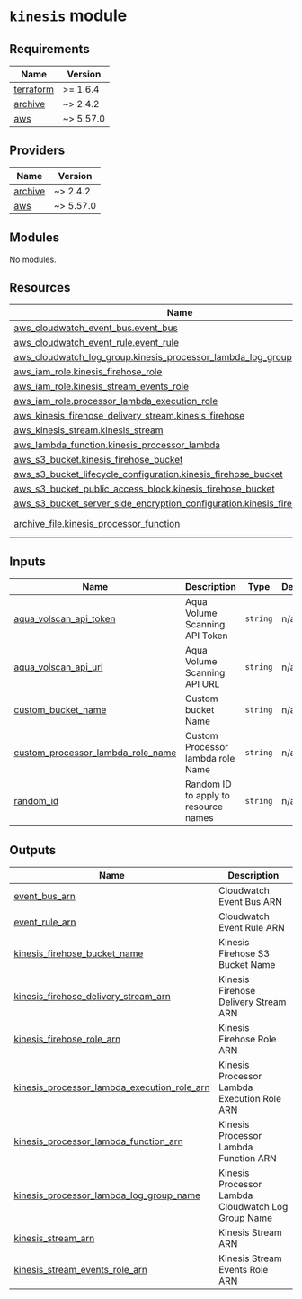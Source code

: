 # `kinesis` module

<!-- BEGIN_TF_DOCS -->
## Requirements

| Name | Version |
|------|---------|
| <a name="requirement_terraform"></a> [terraform](#requirement\_terraform) | >= 1.6.4 |
| <a name="requirement_archive"></a> [archive](#requirement\_archive) | ~> 2.4.2 |
| <a name="requirement_aws"></a> [aws](#requirement\_aws) | ~> 5.57.0 |

## Providers

| Name | Version |
|------|---------|
| <a name="provider_archive"></a> [archive](#provider\_archive) | ~> 2.4.2 |
| <a name="provider_aws"></a> [aws](#provider\_aws) | ~> 5.57.0 |

## Modules

No modules.

## Resources

| Name | Type |
|------|------|
| [aws_cloudwatch_event_bus.event_bus](https://registry.terraform.io/providers/hashicorp/aws/latest/docs/resources/cloudwatch_event_bus) | resource |
| [aws_cloudwatch_event_rule.event_rule](https://registry.terraform.io/providers/hashicorp/aws/latest/docs/resources/cloudwatch_event_rule) | resource |
| [aws_cloudwatch_log_group.kinesis_processor_lambda_log_group](https://registry.terraform.io/providers/hashicorp/aws/latest/docs/resources/cloudwatch_log_group) | resource |
| [aws_iam_role.kinesis_firehose_role](https://registry.terraform.io/providers/hashicorp/aws/latest/docs/resources/iam_role) | resource |
| [aws_iam_role.kinesis_stream_events_role](https://registry.terraform.io/providers/hashicorp/aws/latest/docs/resources/iam_role) | resource |
| [aws_iam_role.processor_lambda_execution_role](https://registry.terraform.io/providers/hashicorp/aws/latest/docs/resources/iam_role) | resource |
| [aws_kinesis_firehose_delivery_stream.kinesis_firehose](https://registry.terraform.io/providers/hashicorp/aws/latest/docs/resources/kinesis_firehose_delivery_stream) | resource |
| [aws_kinesis_stream.kinesis_stream](https://registry.terraform.io/providers/hashicorp/aws/latest/docs/resources/kinesis_stream) | resource |
| [aws_lambda_function.kinesis_processor_lambda](https://registry.terraform.io/providers/hashicorp/aws/latest/docs/resources/lambda_function) | resource |
| [aws_s3_bucket.kinesis_firehose_bucket](https://registry.terraform.io/providers/hashicorp/aws/latest/docs/resources/s3_bucket) | resource |
| [aws_s3_bucket_lifecycle_configuration.kinesis_firehose_bucket](https://registry.terraform.io/providers/hashicorp/aws/latest/docs/resources/s3_bucket_lifecycle_configuration) | resource |
| [aws_s3_bucket_public_access_block.kinesis_firehose_bucket](https://registry.terraform.io/providers/hashicorp/aws/latest/docs/resources/s3_bucket_public_access_block) | resource |
| [aws_s3_bucket_server_side_encryption_configuration.kinesis_firehose_bucket](https://registry.terraform.io/providers/hashicorp/aws/latest/docs/resources/s3_bucket_server_side_encryption_configuration) | resource |
| [archive_file.kinesis_processor_function](https://registry.terraform.io/providers/hashicorp/archive/latest/docs/data-sources/file) | data source |

## Inputs

| Name | Description | Type | Default | Required |
|------|-------------|------|---------|:--------:|
| <a name="input_aqua_volscan_api_token"></a> [aqua\_volscan\_api\_token](#input\_aqua\_volscan\_api\_token) | Aqua Volume Scanning API Token | `string` | n/a | yes |
| <a name="input_aqua_volscan_api_url"></a> [aqua\_volscan\_api\_url](#input\_aqua\_volscan\_api\_url) | Aqua Volume Scanning API URL | `string` | n/a | yes |
| <a name="input_custom_bucket_name"></a> [custom\_bucket\_name](#input\_custom\_bucket\_name) | Custom bucket Name | `string` | n/a | yes |
| <a name="input_custom_processor_lambda_role_name"></a> [custom\_processor\_lambda\_role\_name](#input\_custom\_processor\_lambda\_role\_name) | Custom Processor lambda role Name | `string` | n/a | yes |
| <a name="input_random_id"></a> [random\_id](#input\_random\_id) | Random ID to apply to resource names | `string` | n/a | yes |

## Outputs

| Name | Description |
|------|-------------|
| <a name="output_event_bus_arn"></a> [event\_bus\_arn](#output\_event\_bus\_arn) | Cloudwatch Event Bus ARN |
| <a name="output_event_rule_arn"></a> [event\_rule\_arn](#output\_event\_rule\_arn) | Cloudwatch Event Rule ARN |
| <a name="output_kinesis_firehose_bucket_name"></a> [kinesis\_firehose\_bucket\_name](#output\_kinesis\_firehose\_bucket\_name) | Kinesis Firehose S3 Bucket Name |
| <a name="output_kinesis_firehose_delivery_stream_arn"></a> [kinesis\_firehose\_delivery\_stream\_arn](#output\_kinesis\_firehose\_delivery\_stream\_arn) | Kinesis Firehose Delivery Stream ARN |
| <a name="output_kinesis_firehose_role_arn"></a> [kinesis\_firehose\_role\_arn](#output\_kinesis\_firehose\_role\_arn) | Kinesis Firehose Role ARN |
| <a name="output_kinesis_processor_lambda_execution_role_arn"></a> [kinesis\_processor\_lambda\_execution\_role\_arn](#output\_kinesis\_processor\_lambda\_execution\_role\_arn) | Kinesis Processor Lambda Execution Role ARN |
| <a name="output_kinesis_processor_lambda_function_arn"></a> [kinesis\_processor\_lambda\_function\_arn](#output\_kinesis\_processor\_lambda\_function\_arn) | Kinesis Processor Lambda Function ARN |
| <a name="output_kinesis_processor_lambda_log_group_name"></a> [kinesis\_processor\_lambda\_log\_group\_name](#output\_kinesis\_processor\_lambda\_log\_group\_name) | Kinesis Processor Lambda Cloudwatch Log Group Name |
| <a name="output_kinesis_stream_arn"></a> [kinesis\_stream\_arn](#output\_kinesis\_stream\_arn) | Kinesis Stream ARN |
| <a name="output_kinesis_stream_events_role_arn"></a> [kinesis\_stream\_events\_role\_arn](#output\_kinesis\_stream\_events\_role\_arn) | Kinesis Stream Events Role ARN |
<!-- END_TF_DOCS -->